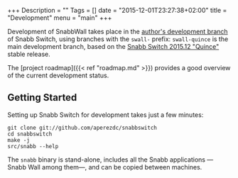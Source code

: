 +++
Description = ""
Tags = []
date = "2015-12-01T23:27:38+02:00"
title = "Development"
menu = "main"
+++

Development of SnabbWall takes place in the
[author's development branch](https://github.com/aperezdc/snabbswitch) of Snabb Switch, using branches with the `swall-` prefix: `swall-quince` is the main development branch, based on the [Snabb Switch 2015.12 "Quince"](https://github.com/SnabbCo/snabbswitch/releases/tag/v2015.12) stable release.

The [project roadmap]({{< ref "roadmap.md" >}}) provides a good overview of the current development status.


Getting Started
---------------

Setting up Snabb Switch for development takes just a few minutes:

```
git clone git://github.com/aperezdc/snabbswitch
cd snabbswitch
make -j
src/snabb --help
```

The `snabb` binary is stand-alone, includes all the Snabb applications —Snabb Wall among them—, and can be copied between machines.
